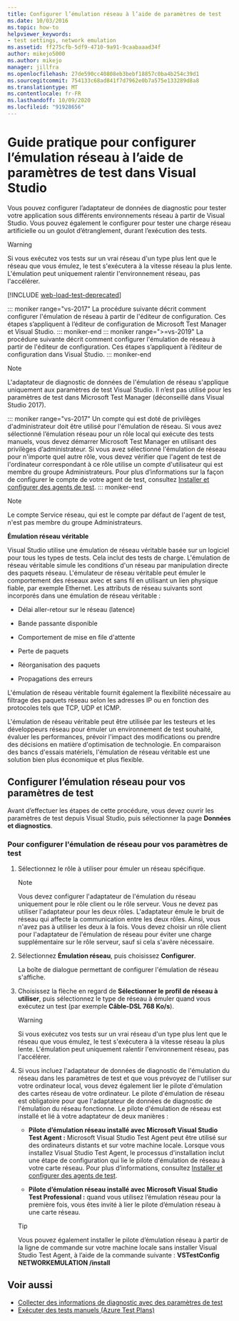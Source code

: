 ```yaml
---
title: Configurer l’émulation réseau à l’aide de paramètres de test
ms.date: 10/03/2016
ms.topic: how-to
helpviewer_keywords:
- test settings, network emulation
ms.assetid: ff275cfb-5df9-4710-9a91-9caabaaad34f
author: mikejo5000
ms.author: mikejo
manager: jillfra
ms.openlocfilehash: 27de590cc40808eb3bebf18857c0ba4b254c39d1
ms.sourcegitcommit: 754133c68ad841f7d7962e0b7a575e133289d8a8
ms.translationtype: MT
ms.contentlocale: fr-FR
ms.lasthandoff: 10/09/2020
ms.locfileid: "91928656"
---
```

# <a name="how-to-configure-network-emulation-using-test-settings-in-visual-studio"></a>Guide pratique pour configurer l’émulation réseau à l’aide de paramètres de test dans Visual Studio

Vous pouvez configurer l’adaptateur de données de diagnostic pour tester votre application sous différents environnements réseau à partir de Visual Studio. Vous pouvez également le configurer pour tester une charge réseau artificielle ou un goulot d’étranglement, durant l’exécution des tests.

> [!WARNING]
> Si vous exécutez vos tests sur un vrai réseau d'un type plus lent que le réseau que vous émulez, le test s'exécutera à la vitesse réseau la plus lente. L'émulation peut uniquement ralentir l'environnement réseau, pas l'accélérer.

[!INCLUDE [web-load-test-deprecated](includes/web-load-test-deprecated.md)]

::: moniker range="vs-2017"
La procédure suivante décrit comment configurer l'émulation de réseau à partir de l'éditeur de configuration. Ces étapes s’appliquent à l’éditeur de configuration de Microsoft Test Manager et Visual Studio.
::: moniker-end
::: moniker range=">=vs-2019"
La procédure suivante décrit comment configurer l'émulation de réseau à partir de l'éditeur de configuration. Ces étapes s’appliquent à l’éditeur de configuration dans Visual Studio.
::: moniker-end

> [!NOTE]
> L'adaptateur de diagnostic de données de l'émulation de réseau s'applique uniquement aux paramètres de test Visual Studio. Il n’est pas utilisé pour les paramètres de test dans Microsoft Test Manager (déconseillé dans Visual Studio 2017).

::: moniker range="vs-2017"
Un compte qui est doté de privilèges d'administrateur doit être utilisé pour l'émulation de réseau. Si vous avez sélectionné l’émulation réseau pour un rôle local qui exécute des tests manuels, vous devez démarrer Microsoft Test Manager en utilisant des privilèges d’administrateur. Si vous avez sélectionné l'émulation de réseau pour n'importe quel autre rôle, vous devez vérifier que l'agent de test de l'ordinateur correspondant à ce rôle utilise un compte d'utilisateur qui est membre du groupe Administrateurs. Pour plus d’informations sur la façon de configurer le compte de votre agent de test, consultez [Installer et configurer des agents de test](../test/lab-management/install-configure-test-agents.md).
::: moniker-end

> [!NOTE]
> Le compte Service réseau, qui est le compte par défaut de l'agent de test, n'est pas membre du groupe Administrateurs.

**Émulation réseau véritable**

Visual Studio utilise une émulation de réseau véritable basée sur un logiciel pour tous les types de tests. Cela inclut des tests de charge. L'émulation de réseau véritable simule les conditions d'un réseau par manipulation directe des paquets réseau. L'émulateur de réseau véritable peut émuler le comportement des réseaux avec et sans fil en utilisant un lien physique fiable, par exemple Ethernet. Les attributs de réseau suivants sont incorporés dans une émulation de réseau véritable :

- Délai aller-retour sur le réseau (latence)

- Bande passante disponible

- Comportement de mise en file d'attente

- Perte de paquets

- Réorganisation des paquets

- Propagations des erreurs

L'émulation de réseau véritable fournit également la flexibilité nécessaire au filtrage des paquets réseau selon les adresses IP ou en fonction des protocoles tels que TCP, UDP et ICMP.

L'émulation de réseau véritable peut être utilisée par les testeurs et les développeurs réseau pour émuler un environnement de test souhaité, évaluer les performances, prévoir l'impact des modifications ou prendre des décisions en matière d'optimisation de technologie. En comparaison des bancs d'essais matériels, l'émulation de réseau véritable est une solution bien plus économique et plus flexible.

## <a name="configure-network-emulation-for-your-test-settings"></a>Configurer l’émulation réseau pour vos paramètres de test

Avant d’effectuer les étapes de cette procédure, vous devez ouvrir les paramètres de test depuis Visual Studio, puis sélectionner la page **Données et diagnostics**.

### <a name="to-configure-network-emulation-for-your-test-settings"></a>Pour configurer l'émulation de réseau pour vos paramètres de test

1. Sélectionnez le rôle à utiliser pour émuler un réseau spécifique.

    > [!NOTE]
    > Vous devez configurer l'adaptateur de l'émulation du réseau uniquement pour le rôle client ou le rôle serveur. Vous ne devez pas utiliser l'adaptateur pour les deux rôles. L'adaptateur émule le bruit de réseau qui affecte la communication entre les deux rôles. Ainsi, vous n'avez pas à utiliser les deux à la fois. Vous devez choisir un rôle client pour l'adaptateur de l'émulation de réseau pour éviter une charge supplémentaire sur le rôle serveur, sauf si cela s'avère nécessaire.

2. Sélectionnez **Émulation réseau**, puis choisissez **Configurer**.

     La boîte de dialogue permettant de configurer l'émulation de réseau s'affiche.

3. Choisissez la flèche en regard de **Sélectionner le profil de réseau à utiliser**, puis sélectionnez le type de réseau à émuler quand vous exécutez un test (par exemple **Câble-DSL 768 Ko/s**).

    > [!WARNING]
    > Si vous exécutez vos tests sur un vrai réseau d'un type plus lent que le réseau que vous émulez, le test s'exécutera à la vitesse réseau la plus lente. L'émulation peut uniquement ralentir l'environnement réseau, pas l'accélérer.

4. Si vous incluez l'adaptateur de données de diagnostic de l'émulation du réseau dans les paramètres de test et que vous prévoyez de l'utiliser sur votre ordinateur local, vous devez également lier le pilote d'émulation des cartes réseau de votre ordinateur. Le pilote d'émulation de réseau est obligatoire pour que l'adaptateur de données de diagnostic de l'émulation du réseau fonctionne. Le pilote d'émulation de réseau est installé et lié à votre adaptateur de deux manières :

    - **Pilote d’émulation réseau installé avec Microsoft Visual Studio Test Agent :** Microsoft Visual Studio Test Agent peut être utilisé sur des ordinateurs distants et sur votre machine locale. Lorsque vous installez Visual Studio Test Agent, le processus d'installation inclut une étape de configuration qui lie le pilote d'émulation de réseau à votre carte réseau. Pour plus d’informations, consultez [Installer et configurer des agents de test](../test/lab-management/install-configure-test-agents.md).

    - **Pilote d’émulation réseau installé avec Microsoft Visual Studio Test Professional :** quand vous utilisez l’émulation réseau pour la première fois, vous êtes invité à lier le pilote d’émulation réseau à une carte réseau.

    > [!TIP]
    > Vous pouvez également installer le pilote d’émulation réseau à partir de la ligne de commande sur votre machine locale sans installer Visual Studio Test Agent, à l’aide de la commande suivante : **VSTestConfig NETWORKEMULATION /install**

## <a name="see-also"></a>Voir aussi

- [Collecter des informations de diagnostic avec des paramètres de test](../test/collect-diagnostic-information-using-test-settings.md)
- [Exécuter des tests manuels (Azure Test Plans)](/azure/devops/test/run-manual-tests?view=vsts&preserve-view=true)
